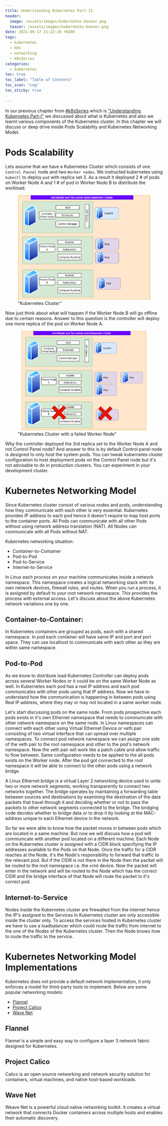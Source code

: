 ```yaml
---
title: Understanding Kubernetes Part-II
header:
  image: /assets/images/kubernetes-banner.png
  teaser: /assets/images/kubernetes-banner.png
date: 2021-06-17 21:22:20 +0200
tags: 
  - kubernetes
  - k8s
  - networking
  - k8sSeries
categories: 
  - kubernetes
toc: true
toc_label: "Table of Contents"
toc_icon: "cog"
toc_sticky: true

---
```


In our previous chapter from [#k8sSeries](https://www.linuxfunda.com/tags/#k8sseries) which is ["Understanding Kubernetes Part-I"](https://www.linuxfunda.com/kubernetes/Understanding-Kubernets-Part-1/) we discussed about what is Kubernetes and also we learnt various components of the Kubernetes cluster. In this chapter we will discuss or deep drive inside Pods Scalability and Kubernetes Networking Model. 

# Pods Scalability 

Lets assume that we have a Kubernetes Cluster which consists of one `Control Pannel` node and two `Worker nodes`. We instructed kubernetes using `kubectl` to deploy `pod` with replica set 3. As a result it deployed 2 # of pods on Worker Node A and 1 # of pod in Worker Node B to distribute the workload.  

<figure>
  <a href="/assets/images/kubn-cluster-k8s-II-serise.png"><img src="/assets/images/kubn-cluster-k8s-II-serise.png"></a>
  <figcaption>"Kubernetes Cluster"</figcaption>
</figure>

Now just think about what will happen if the Worker Node B will go offline due to certain reasons. Answer to this question is the controller will deploy one more replica of the pod on Worker Node A.

<figure>
  <a href="/assets/images/kubn-cluster-k8s-II-serise-exmpII.png"><img src="/assets/images/kubn-cluster-k8s-II-serise-exmpII.png"></a>
  <figcaption>"Kubernetes Cluster with a failed Worker Node"</figcaption>
</figure>

Why the controller deployed the 3rd replica set to the Worker Node A and not Control Panel node? And answer to this is by default Control panel node is designed to only host the system pods. You can tweak kubernetes cluster configuration to host deployment pods on the Control Panel node but it's not advisable to do in production clusters. You can experiment in your development cluster.  

# Kubernetes Networking Model

Since Kubernetes cluster consist of various nodes and pods, understanding how they communicate with each other is very essential. Kubernetes provides IP address to each pod hence it doesn't require to map host ports to the container ports. All Pods can communicate with all other Pods without using network address translation (NAT). All Nodes can communicate with all Pods without NAT.

Kubernetes networking situation:
- Container-to-Container 
- Pod-to-Pod
- Pod-to-Service
- Internet-to-Service

In Linux each process on your machine communicates inside a network namespace. This namespace creates a logical networking stack with its own network devices, firewall rules, and routes. When you run a process, it is assigned by default to your root network namespace. This provides the process with external access. Let's discuss about the above Kubernetes network variations one by one.

## Container-to-Container:

In Kubernetes containers are grouped as pods, each with a shared namespace. In pod each container will have same IP and port and port space. They can use localhost to communicate with each other as they are within same namespace. 

## Pod-to-Pod

As we know to distribute load Kubernetes Controller can deploy pods across several Worker Nodes or it could be on the same Worker Node as well. In Kubernetes each pod has a real IP address and each pod communicates with other pods using that IP address. Now we have to understand how the communication is happening in between pods using Real IP address, where they may or may not located in a same worker node. 

Let's start discussing pods on the same node. From pods prospective each pods exists in it's own Ethernet namespace that needs to communicate with other network namespace on the same node. In Linux namespaces can connect with each other using Virtual Ethernet Device or veth pair consisting of two virtual interface that can spread over multiple namespaces. To connect pod network namespace we can assign one side of the veth pair to the root namespace and other to the pod's network namespace. Now the veth pair will work like a patch cable and allow traffic to flow between. Same configuration needs to be applied to the all pods exists on the Worker node. After the pod got connected to the root namespace it will be able to connect to the other pods using a network bridge.

A Linux Ethernet bridge is a virtual Layer 2 networking device used to unite two or more network segments, working transparently to connect two networks together. The bridge operates by maintaining a forwarding table between sources and destinations by examining the destination of the data packets that travel through it and deciding whether or not to pass the packets to other network segments connected to the bridge. The bridging code decides whether to bridge data or to drop it by looking at the MAC-address unique to each Ethernet device in the network.

So far we were able to know how the packet moves in between pods which are located in a same machine. But now we will discuss how a pod will communicate with another pod located on a different machine. Each Node on the Kubernetes cluster is assigned with a CIDR block specifying the IP addresses available to the Pods on that Node. Once the traffic for a CIDR reaches at the Node, it's the Node's responsibility to forward that traffic to the relevant pod. But if the CIDR is not there in the Node then the packet will be routed to the root namespace i.e. the `eth0` device. Now the packet will enter in the network and will be routed to the Node which has the correct CIDR and the bridge interface of that Node will route the packet to it's correct pod.

## Internet-to-Service

Nodes inside the Kubernetes cluster are firewalled from the internet hence the IP's assigned to the Services in Kubernetes cluster are only accessible inside the cluster only. To access the services hosted in Kubernetes cluster we have to use a loadbalancer which could route the traffic from internet to the one of the Nodes of the Kubernetes cluster. Then the Node knows how to route the traffic to the service. 

# Kubernetes Networking Model Implementations

Kubernetes does not provide a default network implementation, it only enforces a model for third-party tools to implement. Below are some popular networking models:

- [Flannel](https://github.com/flannel-io/flannel#flannel)
- [Project Calico](https://docs.projectcalico.org/about/about-calico)
- [Wave Net](https://www.weave.works/oss/net/)

## Flannel

Flannel is a simple and easy way to configure a layer 3 network fabric designed for Kubernetes.

## Project Calico

Calico is an open source networking and network security solution for containers, virtual machines, and native host-based workloads.

## Wave Net

Weave Net is a powerful cloud native networking toolkit. It creates a virtual network that connects Docker containers across multiple hosts and enables their automatic discovery.